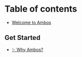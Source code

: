 # Table of contents

* [Welcome to Ambos](README.md)

## Get Started

* [✨ Why Ambos?](get-started/why-ambos.md)
